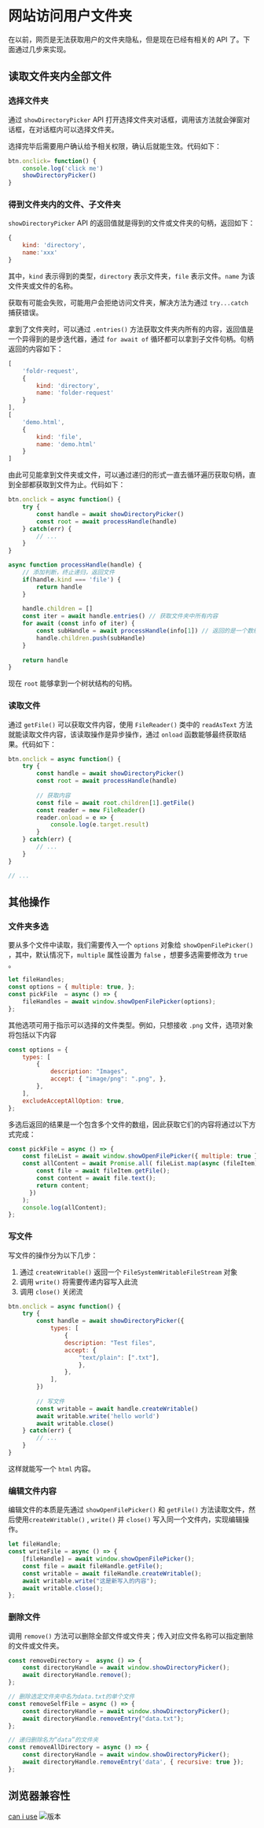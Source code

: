 # 网站访问用户文件夹

在以前，网页是无法获取用户的文件夹隐私，但是现在已经有相关的 API 了。下面通过几步来实现。

## 读取文件夹内全部文件

### 选择文件夹

通过 `showDirectoryPicker` API 打开选择文件夹对话框，调用该方法就会弹窗对话框，在对话框内可以选择文件夹。

选择完毕后需要用户确认给予相关权限，确认后就能生效。代码如下：

```js
btn.onclick= function() {
    console.log('click me')
    showDirectoryPicker()
}
```

### 得到文件夹内的文件、子文件夹

`showDirectoryPicker` API 的返回值就是得到的文件或文件夹的句柄，返回如下：

```js
{
    kind: 'directory',
    name:'xxx'
}
```

其中，`kind` 表示得到的类型，`directory` 表示文件夹，`file` 表示文件。`name` 为该文件夹或文件的名称。

获取有可能会失败，可能用户会拒绝访问文件夹，解决方法为通过 `try...catch` 捕获错误。

拿到了文件夹时，可以通过 `.entries()` 方法获取文件夹内所有的内容，返回值是一个异得到的是步迭代器，通过 `for await of` 循环都可以拿到子文件句柄。句柄返回的内容如下：

```js
[
    'foldr-request',
    {
        kind: 'directory',
        name: 'folder-request'
    }
],
[
    'demo.html',
    {
        kind: 'file',
        name: 'demo.html'
    }
]
```

由此可见能拿到文件夹或文件，可以通过递归的形式一直去循环遍历获取句柄，直到全部都获取到文件为止。代码如下：

```js
btn.onclick = async function() {
    try {
        const handle = await showDirectoryPicker()
        const root = await processHandle(handle)
    } catch(err) {
        // ...
    }
}

async function processHandle(handle) {
    // 添加判断，终止递归，返回文件
    if(handle.kind === 'file') {
        return handle
    }
    
    handle.children = []
    const iter = await handle.entries() // 获取文件夹中所有内容
    for await (const info of iter) {
        const subHandle = await processHandle(info[1]) // 返回的是一个数组，返回的内容格式如上所述。通过递归的思想一直获取文件夹内的内容
        handle.children.push(subHandle)
    }
    
    return handle
}
```

现在 `root` 能够拿到一个树状结构的句柄。

### 读取文件

通过 `getFile()` 可以获取文件内容，使用 `FileReader()` 类中的 `readAsText` 方法就能读取文件内容，该读取操作是异步操作，通过 `onload` 函数能够最终获取结果。代码如下：

```js
btn.onclick = async function() {
    try {
        const handle = await showDirectoryPicker()
        const root = await processHandle(handle)
        
        // 获取内容
        const file = await root.children[1].getFile()
        const reader = new FileReader()
        reader.onload = e => {
            console.log(e.target.result)
        }
    } catch(err) {
        // ...
    }
}

// ...
```

## 其他操作

### 文件夹多选
要从多个文件中读取，我们需要传入一个 `options` 对象给 `showOpenFilePicker()` ，其中，默认情况下，`multiple` 属性设置为 `false` ，想要多选需要修改为 `true` 。
```js
let fileHandles;
const options = { multiple: true, }; 
const pickFile  = async () => {
    fileHandles = await window.showOpenFilePicker(options); 
};
```

其他选项可用于指示可以选择的文件类型。例如，只想接收 `.png` 文件，选项对象将包括以下内容

```js
const options = { 
    types: [ 
        {
            description: "Images", 
            accept: { "image/png": ".png", },
        }, 
    ],
    excludeAcceptAllOption: true,
};
```

多选后返回的结果是一个包含多个文件的数组，因此获取它们的内容将通过以下方式完成：

```js
const pickFile = async () => { 
    const fileList = await window.showOpenFilePicker({ multiple: true });
    const allContent = await Promise.all( fileList.map(async (fileItem) => { 
        const file = await fileItem.getFile();
        const content = await file.text(); 
        return content; 
      })
    );
    console.log(allContent);
};
```

### 写文件
写文件的操作分为以下几步：
1. 通过 `createWritable()` 返回一个 `FileSystemWritableFileStream` 对象
2. 调用 `write()` 将需要传递内容写入此流
3. 调用 `close()` 关闭流

```js
btn.onclick = async function() {
    try {
        const handle = await showDirectoryPicker({ 
            types: [ 
                { 
                description: "Test files",
                accept: { 
                    "text/plain": [".txt"], 
                    },
                }, 
            ],
        })
        
        // 写文件
        const writable = await handle.createWritable()
        await writable.write('hello world')
        await writable.close()
    } catch(err) {
        // ...
    }
}
```
这样就能写一个 `html` 内容。

### 编辑文件内容
编辑文件的本质是先通过 `showOpenFilePicker()` 和 `getFile()` 方法读取文件，然后使用`createWritable()` , `write()` 并 `close()` 写入同一个文件内，实现编辑操作。

```js
let fileHandle;
const writeFile = async () => { 
    [fileHandle] = await window.showOpenFilePicker();
    const file = await fileHandle.getFile(); 
    const writable = await fileHandle.createWritable(); 
    await writable.write("这是新写入的内容"); 
    await writable.close(); 
};
```

### 删除文件
调用 `remove()` 方法可以删除全部文件或文件夹；传入对应文件名称可以指定删除的文件或文件夹。
```js
const removeDirectory =  async () => { 
    const directoryHandle = await window.showDirectoryPicker();
    await directoryHandle.remove(); 
};

// 删除选定文件夹中名为data.txt的单个文件
const removeSelfFile = async () => { 
    const directoryHandle = await window.showDirectoryPicker();
    await directoryHandle.removeEntry("data.txt"); 
};

// 递归删除名为“data”的文件夹
const removeAllDirectory = async () => {
    const directoryHandle = await window.showDirectoryPicker();
    await directoryHandle.removeEntry('data', { recursive: true }); 
};
```

## 浏览器兼容性
[can i use](https://caniuse.com/?search=showDirectoryPicker)
![版本](https://pic.imgdb.cn/item/661e34cc0ea9cb14032e1b6f.png)

